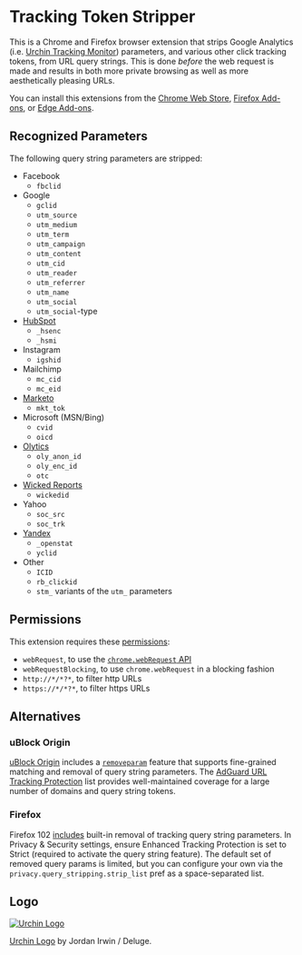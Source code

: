 # Tracking Token Stripper

This is a Chrome and Firefox browser extension that strips Google Analytics
(i.e. [Urchin Tracking Monitor][utm]) parameters, and various other click
tracking tokens, from URL query strings. This is done *before* the web request
is made and results in both more private browsing as well as more aesthetically
pleasing URLs.

You can install this extensions from the [Chrome Web Store][chrome-webstore],
[Firefox Add-ons][firefox-addons], or [Edge Add-ons][edge-addons].

## Recognized Parameters

The following query string parameters are stripped:

- Facebook
  - `fbclid`
- Google
  - `gclid`
  - `utm_source`
  - `utm_medium`
  - `utm_term`
  - `utm_campaign`
  - `utm_content`
  - `utm_cid`
  - `utm_reader`
  - `utm_referrer`
  - `utm_name`
  - `utm_social`
  - `utm_social`-type
- [HubSpot](https://www.hubspot.com/)
  - `_hsenc`
  - `_hsmi`
- Instagram
  - `igshid`
- Mailchimp
  - `mc_cid`
  - `mc_eid`
- [Marketo](https://www.marketo.com/)
  - `mkt_tok`
- Microsoft (MSN/Bing)
  - `cvid`
  - `oicd`
- [Olytics](https://main.omeda.com/knowledge-base/olytics-product-outline/)
  - `oly_anon_id`
  - `oly_enc_id`
  - `otc`
- [Wicked Reports](https://www.wickedreports.com/)
  - `wickedid`
- Yahoo
  - `soc_src`
  - `soc_trk`
- [Yandex](https://yandex.com/support/direct/statistics/)
  - `_openstat`
  - `yclid`
- Other
  - `ICID`
  - `rb_clickid`
  - `stm_` variants of the `utm_` parameters

## Permissions

This extension requires these [permissions][]:

 - `webRequest`, to use the [`chrome.webRequest` API][webRequest]
 - `webRequestBlocking`, to use `chrome.webRequest` in a blocking fashion
 - `http://*/*?*`, to filter http URLs
 - `https://*/*?*`, to filter https URLs

## Alternatives

### uBlock Origin

[uBlock Origin][ublock] includes a [`removeparam`][removeparam] feature that
supports fine-grained matching and removal of query string parameters. The
[AdGuard URL Tracking Protection][adguard] list provides well-maintained
coverage for a large number of domains and query string tokens.

[ublock]: https://github.com/gorhill/uBlock
[removeparam]: https://github.com/gorhill/uBlock/wiki/Static-filter-syntax#removeparam
[adguard]: https://github.com/AdguardTeam/AdguardFilters#adguard-filters

### Firefox

Firefox 102 [includes](https://bugzilla.mozilla.org/show_bug.cgi?id=1763660)
built-in removal of tracking query string parameters. In Privacy & Security
settings, ensure Enhanced Tracking Protection is set to Strict (required to
activate the query string feature). The default set of removed query params is
limited, but you can configure your own via the
`privacy.query_stripping.strip_list` pref as a space-separated list.

## Logo

[![Urchin Logo](icon-128.png "Urchin Logo")](http://www.openclipart.org/detail/69997)

[Urchin Logo](http://www.openclipart.org/detail/69997) by Jordan Irwin / Deluge.

[utm]: https://en.wikipedia.org/wiki/UTM_parameters
[chrome-webstore]: https://chrome.google.com/webstore/detail/kcpnkledgcbobhkgimpbmejgockkplob
[firefox-addons]: https://addons.mozilla.org/addon/utm-tracking-token-stripper/
[edge-addons]: https://microsoftedge.microsoft.com/addons/detail/mbhhijmdgnjdckplligicmjadcpndioj
[permissions]: https://developer.chrome.com/extensions/declare_permissions
[webRequest]: https://developer.chrome.com/extensions/webRequest
